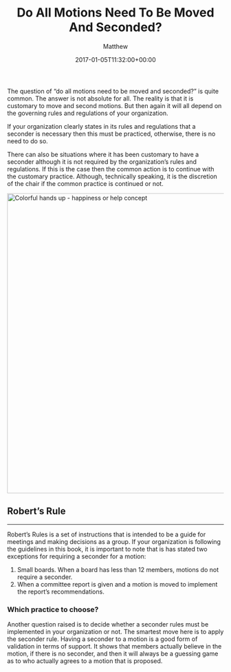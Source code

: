 ﻿---
id: 7121
title: Do All Motions Need To Be Moved And Seconded?
date: 2017-01-05T11:32:00+00:00
author: Matthew
layout: post
guid: http://processpa.com/?p=7121
permalink: /ExecutiveMatters/do-all-motions-need-to-be-moved-and-seconded/
---
The question of “do all motions need to be moved and seconded?” is quite common. The answer is not absolute for all. The reality is that it is customary to move and second motions. But then again it will all depend on the governing rules and regulations of your organization. 

If your organization clearly states in its rules and regulations that a seconder is necessary then this must be practiced, otherwise, there is no need to do so. 

There can also be situations where it has been customary to have a seconder although it is not required by the organization’s rules and regulations. If this is the case then the common action is to continue with the customary practice. Although, technically speaking, it is the discretion of the chair if the common practice is continued or not. 

 <img title="Colorful hands up - happiness or help concept" style="border-top: 0px; border-right: 0px; background-image: none; border-bottom: 0px; padding-top: 0px; padding-left: 0px; border-left: 0px; display: inline; padding-right: 0px" border="0" alt="Colorful hands up - happiness or help concept" src="http://processpa.com/wp-content/uploads/2017/01/colorful-hands-up.jpg" width="1024" height="697" />

## Robert’s Rule

**** 

Robert’s Rules is a set of instructions that is intended to be a guide for meetings and making decisions as a group. If your organization is following the guidelines in this book, it is important to note that is has stated two exceptions for requiring a seconder for a motion: 

  1. Small boards. When a board has less than 12 members, motions do not require a seconder.
  2. When a committee report is given and a motion is moved to implement the report’s recommendations.

### Which practice to choose?

Another question raised is to decide whether a seconder rules must be implemented in your organization or not. The smartest move here is to apply the seconder rule. Having a seconder to a motion is a good form of validation in terms of support. It shows that members actually believe in the motion, if there is no seconder, and then it will always be a guessing game as to who actually agrees to a motion that is proposed.